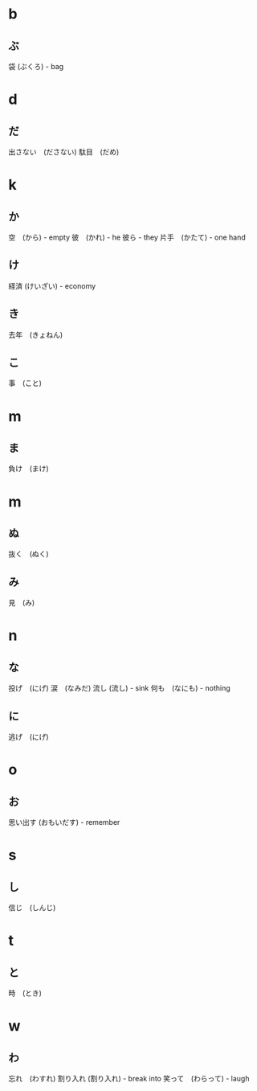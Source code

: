 # b

## ぶ

袋 (ぶくろ) - bag

# d

## だ

出さない　(ださない)
駄目　(だめ)

# k

## か

空　(から) - empty
彼　(かれ) - he
彼ら - they
片手　(かたて) - one hand

## け

経済 (けいざい) - economy
## き
去年　(きょねん)
## こ

事　(こと)

# m

## ま

負け　(まけ)

# m

## ぬ

抜く　(ぬく)

## み

見　(み)

# n

## な

投げ　(にげ)
涙　(なみだ)
流し (流し) - sink
何も　(なにも) - nothing

## に

逃げ　(にげ)

# o

## お

思い出す (おもいだす) - remember

# s

## し

信じ　(しんじ)

# t

## と

時　(とき)

# w

## わ

忘れ　(わすれ)
割り入れ (割り入れ) - break into
笑って　(わらって) - laugh